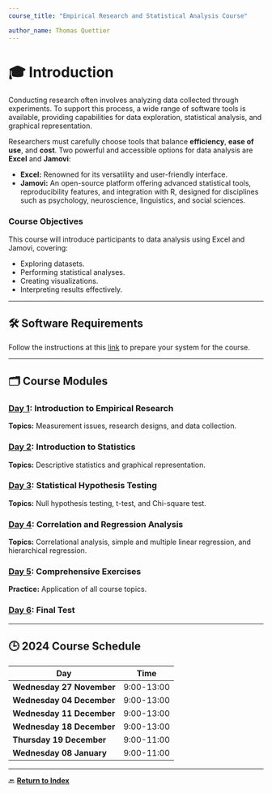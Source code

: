 ```yaml
---
course_title: "Empirical Research and Statistical Analysis Course"

author_name: Thomas Quettier
---
```


# 🎓 **Introduction**

Conducting research often involves analyzing data collected through experiments. To support this process, a wide range of software tools is available, providing capabilities for data exploration, statistical analysis, and graphical representation.

Researchers must carefully choose tools that balance **efficiency**, **ease of use**, and **cost**. Two powerful and accessible options for data analysis are **Excel** and **Jamovi**:
- **Excel:** Renowned for its versatility and user-friendly interface.
- **Jamovi:** An open-source platform offering advanced statistical tools, reproducibility features, and integration with R, designed for disciplines such as psychology, neuroscience, linguistics, and social sciences.

### **Course Objectives**
This course will introduce participants to data analysis using Excel and Jamovi, covering:
- Exploring datasets.
- Performing statistical analyses.
- Creating visualizations.
- Interpreting results effectively.

---

## 🛠️ **Software Requirements**

Follow the instructions at this [link](Prepararsiperilcorso.md) to prepare your system for the course.

---

## 🗂️ **Course Modules**

### **[Day 1](day1.md): Introduction to Empirical Research**
**Topics:** Measurement issues, research designs, and data collection.

### **[Day 2](day2.md): Introduction to Statistics**
**Topics:** Descriptive statistics and graphical representation.

### **[Day 3](workinprogress.md): Statistical Hypothesis Testing**  
**Topics:** Null hypothesis testing, t-test, and Chi-square test.  

### **[Day 4](workinprogress.md): Correlation and Regression Analysis**  
**Topics:** Correlational analysis, simple and multiple linear regression, and hierarchical regression.  

### **[Day 5](workinprogress.md): Comprehensive Exercises**  
**Practice:** Application of all course topics.  

### **[Day 6](workinprogress.md): Final Test**

---

## 🕒 **2024 Course Schedule**

| **Day**                 | **Time**        |
|--------------------------|-----------------|
| **Wednesday 27 November** | 9:00-13:00      |
| **Wednesday 04 December** | 9:00-13:00      |
| **Wednesday 11 December** | 9:00-13:00      |
| **Wednesday 18 December** | 9:00-13:00      |
| **Thursday 19 December**  | 9:00-11:00      |
| **Wednesday 08 January**  | 9:00-11:00      |

---

🔙 **[Return to Index](index.md)**
